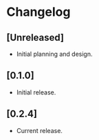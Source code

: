 # Changelog

## [Unreleased]

- Initial planning and design.

## [0.1.0]

- Initial release.

## [0.2.4]

- Current release.

